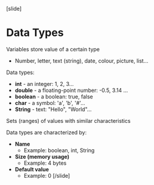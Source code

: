 [slide]
# Data Types
Variables store value of a certain type 
* Number, letter, text (string), date, colour, picture, list…

Data types:
* **int** - an integer: 1, 2, 3…
* **double** - a floating-point number: -0.5, 3.14 …
* **boolean** - a boolean: true, false
* **char** - a symbol: 'a', 'b', '#'…
* **String** - text: "Hello", "World"…

Sets (ranges) of values with similar characteristics

Data types are characterized by:
* **Name**
    * Example: boolean, int, String
* **Size (memory usage)**
    * Example: 4 bytes
* **Default value**
    * Example: 0
[/slide]